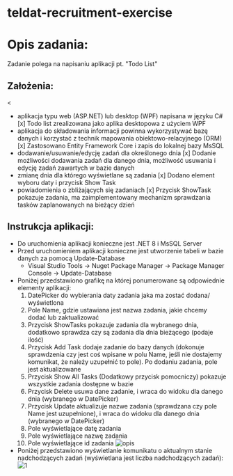 # teldat-recruitment-exercise

# Opis zadania: 
Zadanie polega na napisaniu aplikacji pt. "Todo List"
## Założenia: 
<
* aplikacja typu web (ASP.NET) lub desktop (WPF) napisana w języku C#
    [x] Todo list  zrealizowana jako aplika desktopowa z użyciem WPF
* aplikacja do składowania informacji powinna wykorzystywać bazę danych i korzystać z technik mapowania obiektowo-relacyjnego (ORM)
    [x] Zastosowano Entity Framework Core i zapis do lokalnej bazy MsSQL
* dodawanie/usuwanie/edycję zadań dla określonego dnia
    [x] Dodanie możliwości dodawania zadań dla danego dnia, możliwość usuwania i edycję zadań zawartych w
    bazie danych
* zmianę dnia dla którego wyświetlane są zadania
    [x] Dodano element wyboru daty i przycisk Show Task
* powiadomienia o zbliżających się zadaniach
    [x] Przycisk ShowTask pokazuje zadania, ma zaimplementowany mechanizm sprawdzania tasków 
    zaplanowanych na bieżący dzień

## Instrukcja aplikacji: 
* Do uruchomienia aplikacji konieczne jest .NET 8 i MsSQL Server
* Przed uruchomieniem aplikacji konieczne jest utworzenie tabeli w bazie danych za pomocą Update-Database
    * Visual Studio Tools -> Nuget Package Manager -> Package Manager Console -> Update-Database
* Poniżej przedstawiono grafikę na której ponumerowane są odpowiednie elementy aplikacji:
    1. DatePicker do wybierania daty zadania jaka ma zostać dodana/ wyświetlona
    2. Pole Name, gdzie ustawiana jest nazwa zadania, jakie chcemy dodać lub zaktualizować
    3. Przycisk ShowTasks pokazuje zadania dla wybranego dnia, dodatkowo sprawdza czy są zadania dla dnia bieżącego (podaje ilość)
    4. Przycisk Add Task dodaje zadanie do bazy danych (dokonuje sprawdzenia czy jest coś wpisane w polu Name, jeśli nie dostajemy komunikat, 
    że należy uzupełnić to pole). Po dodaniu zadania, pole jest aktualizowane
    5. Przycisk Show All Tasks (Dodatkowy przycisk pomocniczy) pokazuje wszystkie zadania dostępne w bazie
    6. Przycisk Delete usuwa dane zadanie, i wraca do widoku dla danego dnia (wybranego w DatePicker)
    7. Przycisk Update aktualizuje nazwe zadania (sprawdzana czy pole Name jest uzupełnione), i wraca do widoku dla danego dnia (wybranego w DatePicker)
    8. Pole wyświetlające datę zadania
    9. Pole wyświetlające nazwę zadania
    10. Pole wyświetlające id zadania
![opis](https://github.com/jacekk024/teldat-recruitment-exercise/assets/45696277/3883e13e-66eb-42ad-bd83-06fee3da9f97)
* Poniżej przedstawiono wyświetlanie komunikatu o aktualnym stanie nadchodzących zadań (wyświetlana jest liczba nadchodzących zadań):
![1](https://github.com/jacekk024/teldat-recruitment-exercise/assets/45696277/df5568f4-0ce8-456b-871f-bd4dd7ebd25f)

